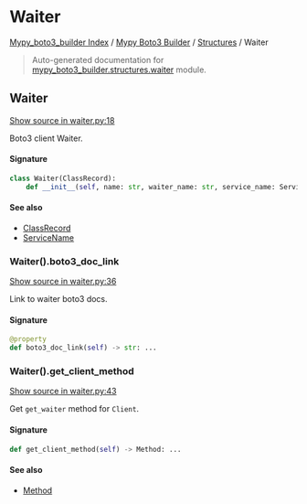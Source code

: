 # Waiter

[Mypy_boto3_builder Index](../../README.md#mypy_boto3_builder-index) /
[Mypy Boto3 Builder](../index.md#mypy-boto3-builder) /
[Structures](./index.md#structures) /
Waiter

> Auto-generated documentation for [mypy_boto3_builder.structures.waiter](https://github.com/youtype/mypy_boto3_builder/blob/main/mypy_boto3_builder/structures/waiter.py) module.

## Waiter

[Show source in waiter.py:18](https://github.com/youtype/mypy_boto3_builder/blob/main/mypy_boto3_builder/structures/waiter.py#L18)

Boto3 client Waiter.

#### Signature

```python
class Waiter(ClassRecord):
    def __init__(self, name: str, waiter_name: str, service_name: ServiceName): ...
```

#### See also

- [ClassRecord](./class_record.md#classrecord)
- [ServiceName](../service_name.md#servicename)

### Waiter().boto3_doc_link

[Show source in waiter.py:36](https://github.com/youtype/mypy_boto3_builder/blob/main/mypy_boto3_builder/structures/waiter.py#L36)

Link to waiter boto3 docs.

#### Signature

```python
@property
def boto3_doc_link(self) -> str: ...
```

### Waiter().get_client_method

[Show source in waiter.py:43](https://github.com/youtype/mypy_boto3_builder/blob/main/mypy_boto3_builder/structures/waiter.py#L43)

Get `get_waiter` method for `Client`.

#### Signature

```python
def get_client_method(self) -> Method: ...
```

#### See also

- [Method](./method.md#method)
